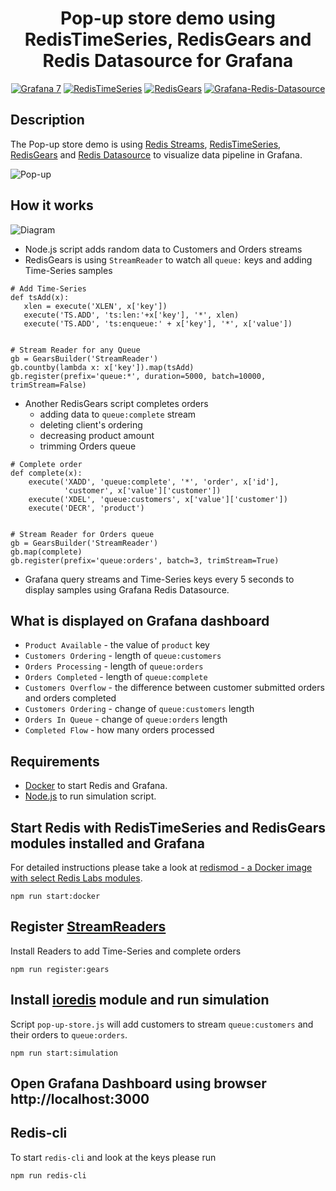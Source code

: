 <h1 align="center">Pop-up store demo using RedisTimeSeries, RedisGears and Redis Datasource for Grafana</h1>

<div id="badges" align="center">

[![Grafana 7](https://img.shields.io/badge/Grafana-7-blue)](https://www.grafana.com)
[![RedisTimeSeries](https://img.shields.io/badge/RedisTimeSeries-inspired-yellowgreen)](https://oss.redislabs.com/redistimeseries/)
[![RedisGears](https://img.shields.io/badge/RedisGears-powered-orange)](https://oss.redislabs.com/redisgears/)
[![Grafana-Redis-Datasource](https://img.shields.io/badge/GrafanaRedisDatasource-integrated-yellow)](https://github.com/RedisTimeSeries/grafana-redis-datasource)

</div>

## Description

The Pop-up store demo is using [Redis Streams](https://redis.io/topics/streams-intro), [RedisTimeSeries](https://oss.redislabs.com/redistimeseries/), [RedisGears](https://oss.redislabs.com/redisgears/) and [Redis Datasource](https://github.com/RedisTimeSeries/grafana-redis-datasource) to visualize data pipeline in Grafana.

![Pop-up](https://github.com/RedisTimeSeries/redis-pop-up-store/blob/master/images/pop-up.gif)

## How it works

![Diagram](https://github.com/RedisTimeSeries/redis-pop-up-store/blob/master/images/pop-up.png)

- Node.js script adds random data to Customers and Orders streams
- RedisGears is using `StreamReader` to watch all `queue:` keys and adding Time-Series samples

```
# Add Time-Series
def tsAdd(x):
   xlen = execute('XLEN', x['key'])
   execute('TS.ADD', 'ts:len:'+x['key'], '*', xlen)
   execute('TS.ADD', 'ts:enqueue:' + x['key'], '*', x['value'])


# Stream Reader for any Queue
gb = GearsBuilder('StreamReader')
gb.countby(lambda x: x['key']).map(tsAdd)
gb.register(prefix='queue:*', duration=5000, batch=10000, trimStream=False)
```

- Another RedisGears script completes orders
  - adding data to `queue:complete` stream
  - deleting client's ordering
  - decreasing product amount
  - trimming Orders queue

```
# Complete order
def complete(x):
    execute('XADD', 'queue:complete', '*', 'order', x['id'],
            'customer', x['value']['customer'])
    execute('XDEL', 'queue:customers', x['value']['customer'])
    execute('DECR', 'product')


# Stream Reader for Orders queue
gb = GearsBuilder('StreamReader')
gb.map(complete)
gb.register(prefix='queue:orders', batch=3, trimStream=True)
```

- Grafana query streams and Time-Series keys every 5 seconds to display samples using Grafana Redis Datasource.

## What is displayed on Grafana dashboard

- `Product Available` - the value of `product` key
- `Customers Ordering` - length of `queue:customers`
- `Orders Processing` - length of `queue:orders`
- `Orders Completed` - length of `queue:complete`
- `Customers Overflow` - the difference between customer submitted orders and orders completed
- `Customers Ordering` - change of `queue:customers` length
- `Orders In Queue` - change of `queue:orders` length
- `Completed Flow` - how many orders processed

## Requirements

- [Docker](https://docker.com) to start Redis and Grafana.
- [Node.js](https://nodejs.org) to run simulation script.

## Start Redis with RedisTimeSeries and RedisGears modules installed and Grafana

For detailed instructions please take a look at [redismod - a Docker image with select Redis Labs modules](https://hub.docker.com/r/redislabs/redismod).

```
npm run start:docker
```

## Register [StreamReaders](https://oss.redislabs.com/redisgears/readers.html#streamreader)

Install Readers to add Time-Series and complete orders

```
npm run register:gears
```

## Install [ioredis](https://github.com/luin/ioredis) module and run simulation

Script `pop-up-store.js` will add customers to stream `queue:customers` and their orders to `queue:orders`.

```
npm run start:simulation
```

## Open Grafana Dashboard using browser http://localhost:3000

## Redis-cli

To start `redis-cli` and look at the keys please run

```
npm run redis-cli
```
